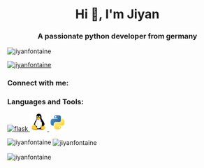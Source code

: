 <h1 align="center">Hi 👋, I'm Jiyan</h1>
<h3 align="center">A passionate python developer from germany</h3>

<p align="left"> <img src="https://komarev.com/ghpvc/?username=jiyanfontaine&label=Profile%20views&color=0e75b6&style=flat" alt="jiyanfontaine" /> </p>

<p align="left"> <a href="https://github.com/ryo-ma/github-profile-trophy"><img src="https://github-profile-trophy.vercel.app/?username=jiyanfontaine" alt="jiyanfontaine" /></a> </p>

<h3 align="left">Connect with me:</h3>
<p align="left">
</p>

<h3 align="left">Languages and Tools:</h3>
<p align="left"> <a href="https://flask.palletsprojects.com/" target="_blank" rel="noreferrer"> <img src="https://www.vectorlogo.zone/logos/pocoo_flask/pocoo_flask-icon.svg" alt="flask" width="40" height="40"/> </a> <a href="https://www.linux.org/" target="_blank" rel="noreferrer"> <img src="https://raw.githubusercontent.com/devicons/devicon/master/icons/linux/linux-original.svg" alt="linux" width="40" height="40"/> </a> <a href="https://www.python.org" target="_blank" rel="noreferrer"> <img src="https://raw.githubusercontent.com/devicons/devicon/master/icons/python/python-original.svg" alt="python" width="40" height="40"/> </a> </p>

<p><img align="left" src="https://github-readme-stats.vercel.app/api/top-langs?username=jiyanfontaine&show_icons=true&locale=en&layout=compact" alt="jiyanfontaine" /></p>

<p>&nbsp;<img align="center" src="https://github-readme-stats.vercel.app/api?username=jiyanfontaine&show_icons=true&locale=en" alt="jiyanfontaine" /></p>

<p><img align="center" src="https://github-readme-streak-stats.herokuapp.com/?user=jiyanfontaine&" alt="jiyanfontaine" /></p>
